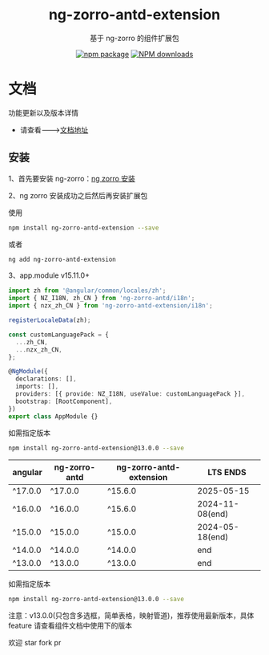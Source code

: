 <h1 align="center">
ng-zorro-antd-extension
</h1>

<div align="center">

基于 ng-zorro 的组件扩展包

[![npm package](https://img.shields.io/npm/v/ng-zorro-antd-extension.svg?style=flat-square)](https://www.npmjs.org/package/ng-zorro-antd-extension)
[![NPM downloads](http://img.shields.io/npm/dm/ng-zorro-antd-extension.svg?style=flat-square)](https://npmjs.org/package/ng-zorro-antd-extension)

</div>

# 文档

功能更新以及版本详情

- 请查看--->[文档地址](https://enochgao.github.io/ng-zorro-antd-extension/)

## 安装

1、首先要安装 ng-zorro：[ng zorro 安装](https://ng.ant.design/docs/getting-started/zh)

2、ng zorro 安装成功之后然后再安装扩展包

使用

```bash
npm install ng-zorro-antd-extension --save
```

或者

```bash
ng add ng-zorro-antd-extension
```

3、app.module v15.11.0+

```ts
import zh from '@angular/common/locales/zh';
import { NZ_I18N, zh_CN } from 'ng-zorro-antd/i18n';
import { nzx_zh_CN } from 'ng-zorro-antd-extension/i18n';

registerLocaleData(zh);

const customLanguagePack = {
  ...zh_CN,
  ...nzx_zh_CN,
};

@NgModule({
  declarations: [],
  imports: [],
  providers: [{ provide: NZ_I18N, useValue: customLanguagePack }],
  bootstrap: [RootComponent],
})
export class AppModule {}
```

如需指定版本

```bash
npm install ng-zorro-antd-extension@13.0.0 --save
```

| angular | ng-zorro-antd | ng-zorro-antd-extension | LTS ENDS        |
| ------- | ------------- | ----------------------- | --------------- |
| ^17.0.0 | ^17.0.0       | ^15.6.0                 | 2025-05-15      |
| ^16.0.0 | ^16.0.0       | ^15.6.0                 | 2024-11-08(end) |
| ^15.0.0 | ^15.0.0       | ^15.0.0                 | 2024-05-18(end) |
| ^14.0.0 | ^14.0.0       | ^14.0.0                 | end             |
| ^13.0.0 | ^13.0.0       | ^13.0.0                 | end             |

如需指定版本

```bash
npm install ng-zorro-antd-extension@13.0.0 --save
```

注意：v13.0.0(只包含多选框，简单表格，映射管道)，推荐使用最新版本，具体 feature 请查看组件文档中使用下的版本

欢迎 star fork pr
